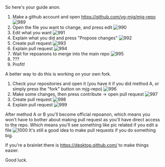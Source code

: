 So here's your guide anon.
1) Make a github account and open https://github.com/vg-mjg/mjg-repo
![989](https://user-images.githubusercontent.com/49875739/119966899-13a82980-bfac-11eb-9585-ed3dafa663e7.png)
2) Open the file you want to change, and press edit
![990](https://user-images.githubusercontent.com/49875739/119966900-13a82980-bfac-11eb-899a-cbb143090878.png)
3) Edit what you want
![991](https://user-images.githubusercontent.com/49875739/119966902-1440c000-bfac-11eb-8d03-dcd00cd232a7.png)
4) Explain what you did and press "Propose changes"
![992](https://user-images.githubusercontent.com/49875739/119966904-1440c000-bfac-11eb-9305-0fa64685107c.png)
5) Create pull request
![993](https://user-images.githubusercontent.com/49875739/119966908-14d95680-bfac-11eb-9469-a278d50a2f36.png)
6) Explain pull request
![994](https://user-images.githubusercontent.com/49875739/119966909-1571ed00-bfac-11eb-9a4a-f10d7e676403.png)
7) Wait for repoanons to merge into the main repo
![995](https://user-images.githubusercontent.com/49875739/119966911-1571ed00-bfac-11eb-9be5-5c4a21e29c3e.png)
8) ???
9) Profit!


A better way to do this is working on your own fork.
1) Check your repositories and open it (you have it if you did method A, or simply press the "fork" button on mjg-repo)
![996](https://user-images.githubusercontent.com/49875739/119966913-1571ed00-bfac-11eb-8a82-54510dc957a2.png)
2) Make some changes, then press contribute -> open pull request
![997](https://user-images.githubusercontent.com/49875739/119966915-160a8380-bfac-11eb-9851-9c5d84416faf.png)
3) Create pull request
![998](https://user-images.githubusercontent.com/49875739/119966918-160a8380-bfac-11eb-8e95-ba8751ba9814.png)
4) Explain pull request
![999](https://user-images.githubusercontent.com/49875739/119966896-1276fc80-bfac-11eb-8f64-3221860f2b49.png)


After method A or B you'll become official repoanon, which means you won't have to bother about making pull request as you'll have direct access to the repo. 
Which means you'll see something like pic related if you edit a file
![1000](https://user-images.githubusercontent.com/49875739/119968067-50c0eb80-bfad-11eb-9469-430812f26c54.png)
It's still a good idea to make pull requests if you do something big. 

If you're a brainlet there is https://desktop.github.com/ to make things easier.

Good luck.
